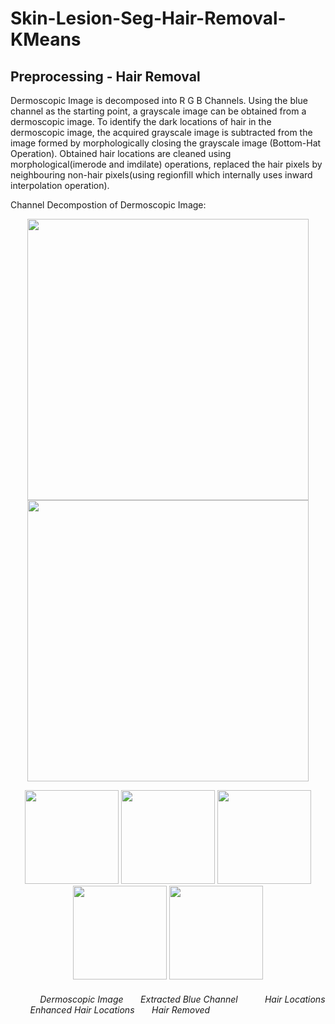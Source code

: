 # Skin-Lesion-Seg-Hair-Removal-KMeans

## Preprocessing - Hair Removal
Dermoscopic Image is decomposed into R G B Channels. Using the blue channel as the starting point, a grayscale image can be obtained from a dermoscopic image. To identify the dark locations of hair in the dermoscopic image, the acquired grayscale image is subtracted from the image formed by morphologically closing the grayscale image (Bottom-Hat Operation). Obtained hair locations are cleaned using morphological(imerode and imdilate) operations, replaced the hair pixels by neighbouring non-hair pixels(using regionfill which internally uses inward interpolation operation).

Channel Decompostion of Dermoscopic Image:
<p align="center">
  <img src="https://user-images.githubusercontent.com/63542593/123533924-e8ddfc00-d736-11eb-87d0-5d5815128116.png" width="450">
  <img src="https://user-images.githubusercontent.com/63542593/123533923-e7accf00-d736-11eb-90d6-dadeeec6ed0b.png" width="450">
  </p>
  
  <p align="center">
  <img src="https://user-images.githubusercontent.com/63542593/123533611-62c0b600-d734-11eb-813e-4bab8c88adf4.png" width="150">
  <img src="https://user-images.githubusercontent.com/63542593/123533614-66543d00-d734-11eb-8834-86c2f286bda1.png" width="150">
  <img src="https://user-images.githubusercontent.com/63542593/123533616-681e0080-d734-11eb-99d0-7b031268abd3.png" width="150">
  <img src="https://user-images.githubusercontent.com/63542593/123533618-6b18f100-d734-11eb-88d9-ef5322231fac.png" width="150">
  <img src="https://user-images.githubusercontent.com/63542593/123533623-6eac7800-d734-11eb-8c63-00cae3c2df1a.png" width="150">
</p>

###### &nbsp; &nbsp; &nbsp; &nbsp; &nbsp; &nbsp;  Dermoscopic Image &nbsp; &nbsp; &nbsp; Extracted Blue Channel &nbsp; &nbsp; &nbsp;  &nbsp; &nbsp; Hair Locations &nbsp; &nbsp; &nbsp; &nbsp; Enhanced Hair Locations &nbsp; &nbsp; &nbsp; Hair Removed  

